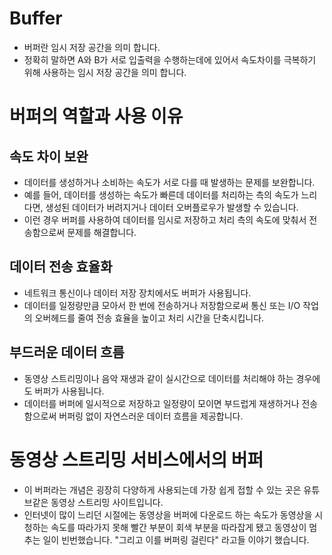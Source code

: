 
# Buffer
- 버퍼란 임시 저장 공간을 의미 합니다.
- 정확히 말하면 A와 B가 서로 입출력을 수행하는데에 있어서 속도차이를 극복하기 위해 사용하는 임시 저장 공간을 의미 합니다.


# 버퍼의 역할과 사용 이유
## 속도 차이 보완
- 데이터를 생성하거나 소비하는 속도가 서로 다를 때 발생하는 문제를 보완합니다.
- 예를 들어, 데이터를 생성하는 속도가 빠른데 데이터를 처리하는 측의 속도가 느리다면, 생성된 데이터가 버려지거나 데이터 오버플로우가 발생할 수 있습니다. 
- 이런 경우 버퍼를 사용하여 데이터를 임시로 저장하고 처리 측의 속도에 맞춰서 전송함으로써 문제를 해결합니다.


## 데이터 전송 효율화
- 네트워크 통신이나 데이터 저장 장치에서도 버퍼가 사용됩니다.
- 데이터를 일정량만큼 모아서 한 번에 전송하거나 저장함으로써 통신 또는 I/O 작업의 오버헤드를 줄여 전송 효율을 높이고 처리 시간을 단축시킵니다.


## 부드러운 데이터 흐름
- 동영상 스트리밍이나 음악 재생과 같이 실시간으로 데이터를 처리해야 하는 경우에도 버퍼가 사용됩니다. 
- 데이터를 버퍼에 일시적으로 저장하고 일정량이 모이면 부드럽게 재생하거나 전송함으로써 버퍼링 없이 자연스러운 데이터 흐름을 제공합니다.


# 동영상 스트리밍 서비스에서의 버퍼
- 이 버퍼라는 개념은 굉장히 다양하게 사용되는데 가장 쉽게 접할 수 있는 곳은 유튜브같은 동영상 스트리밍 사이트입니다.
- 인터넷이 많이 느리던 시절에는 동영상을 버퍼에 다운로드 하는 속도가 동영상을 시청하는 속도를 따라가지 못해 빨간 부분이 회색 부분을 따라잡게 됐고 동영상이 멈추는 일이 빈번했습니다. "그리고 이를 버퍼링 걸린다" 라고들 이야기 했습니다.



 